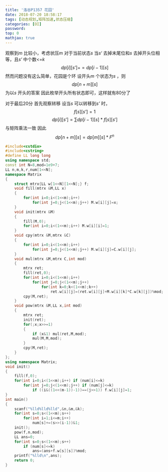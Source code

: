 ```yaml
---
title: '洛谷P1357 花园'
date: 2018-07-20 18:58:17
tags: [动态规划,矩阵加速,状态压缩]
categories: [OI]
password:
top: 0
mathjax: true
---
```

观察到*m* 比较小，考虑状压*m* 
对于当前状态*s* 
当*s‘* 去掉末尾位和*s* 去掉开头位相等，且*s‘* 中个数<=*k*
$$
dp\left [i  \right ]\left [s’ \right ]+=dp\left [i-1 \right ]\left [ s \right ]
$$
然而问题没有这么简单，花园是个环
设开头*m* 个状态为*s* ，则 $$dp\left [n+m  \right ]\left [s\right ]$$为以*s* 开头的答案
因此枚举开头所有状态即可，这样就有80分了


对于最后20分
首先观察转移
设当*s* 可以转移到*s’* 时，$$f\left [s  \right ]\left [s’ \right ]=1$$
$$
dp\left [i  \right ]\left [s’ \right ]=\sum dp\left [i-1 \right ]\left [ s \right ]* f\left [s \right ]\left [ s' \right ]
$$
与矩阵乘法一致
因此
$$
dp\left [ n+m \right ]\left [ s \right ]=dp\left [ m \right ]\left [ s \right ]*F^{n}
$$
<!--more-->
```c++
#include<cstdio>
#include<cstring>
#define LL long long
using namespace std;
const int N=8,mod=1e9+7;
LL n,m,k,r,num[1<<N];
namespace Matrix
{
    struct mtrx{LL w[1<<N][1<<N];} f;
    void fill(mtrx &M,LL x)
    {
        for(int i=0;i<(1<<m);i++)
            for(int j=0;j<(1<<m);j++) M.w[i][j]=x;
    }
    void init(mtrx &M)
    {
        fill(M,0);
        for(int i=0;i<(1<<m);i++) M.w[i][i]=1;
    }
    void cpy(mtrx &M,mtrx &C)
    {
        for(int i=0;i<(1<<m);i++)
            for(int j=0;j<(1<<m);j++) M.w[i][j]=C.w[i][j];
    }
    void mul(mtrx &M,mtrx C,int mod)
    {
        mtrx ret;
        fill(ret,0);
        for(int i=0;i<(1<<m);i++)
            for(int j=0;j<(1<<m);j++)
                for(int k=0;k<(1<<m);k++)
                    ret.w[i][j]=(ret.w[i][j]+M.w[i][k]*C.w[k][j])%mod;
        cpy(M,ret);
    }
    void pow(mtrx &M,LL x,int mod)
    {
        mtrx ret;
        init(ret);
        for(;x;x>>=1)
        {
            if (x&1) mul(ret,M,mod);
            mul(M,M,mod);
        }
        cpy(M,ret);
    }
};
using namespace Matrix;
void init()
{
    fill(f,0);
    for(int i=0;i<(1<<m);i++) if (num[i]<=k)
        for(int j=0;j<(1<<m);j++) if (num[j]<=k)
            if ((i&((1<<(m-1))-1))==(j>>1)) f.w[i][j]=1;
}
int main()
{
    scanf("%lld%lld%lld",&n,&m,&k);
    for(int s=0;s<(1<<m);s++)
        for(int i=1;i<=m;i++)
            num[s]+=(s>>(i-1))&1;
    init();
    pow(f,n,mod);
    LL ans=0;
    for(int s=0;s<(1<<m);s++) 
        if (num[s]<=k) 
            ans=(ans+f.w[s][s])%mod;
    printf("%lld\n",ans);
    return 0;
}
```

